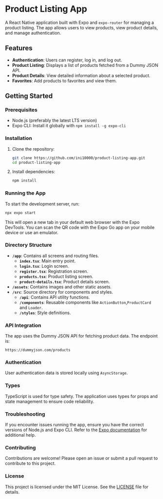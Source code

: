# Product Listing App

A React Native application built with Expo and `expo-router` for managing a product listing. The app allows users to view products, view product details, and manage authentication.

## Features

- **Authentication**: Users can register, log in, and log out.
- **Product Listing**: Displays a list of products fetched from a Dummy JSON API.
- **Product Details**: View detailed information about a selected product.
- **Favorites**: Add products to favorites and view them.

## Getting Started

### Prerequisites

- Node.js (preferably the latest LTS version)
- Expo CLI: Install it globally with `npm install -g expo-cli`

### Installation

1. Clone the repository:

   ```bash
   git clone https://github.com/ini10000/product-listing-app.git
   cd product-listing-app
   ```

2. Install dependencies:

   ```bash
   npm install
   ```

### Running the App

To start the development server, run:

```bash
npx expo start
```

This will open a new tab in your default web browser with the Expo DevTools. You can scan the QR code with the Expo Go app on your mobile device or use an emulator.

### Directory Structure

- **`/app`**: Contains all screens and routing files.
  - **`index.tsx`**: Main entry point.
  - **`login.tsx`**: Login screen.
  - **`register.tsx`**: Registration screen.
  - **`products.tsx`**: Product listing screen.
  - **`product-details.tsx`**: Product details screen.
- **`/assets`**: Contains images and other static assets.
- **`/src`**: Source directory for components and styles.
  - **`/api`**: Contains API utility functions.
  - **`/components`**: Reusable components like `ActionButton`,`ProductCard` and `Loader`.
  - **`/styles`**: Style definitions.

### API Integration

The app uses the Dummy JSON API for fetching product data. The endpoint is:

```
https://dummyjson.com/products
```

### Authentication

User authentication data is stored locally using `AsyncStorage`.

### Types

TypeScript is used for type safety. The application uses types for props and state management to ensure code reliability.

### Troubleshooting

If you encounter issues running the app, ensure you have the correct versions of Node.js and Expo CLI. Refer to the [Expo documentation](https://docs.expo.dev) for additional help.

### Contributing

Contributions are welcome! Please open an issue or submit a pull request to contribute to this project.

### License

This project is licensed under the MIT License. See the [LICENSE](LICENSE) file for details.
